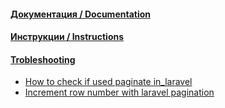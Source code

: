 #### [Документация / Documentation](/Development/Laravel/Documentation)

#### [Инструкции / Instructions](/Development/Laravel/Instructions)

#### [Trobleshooting](/Development/Laravel/Troubleshooting)

- [How to check if used paginate in_laravel](Troubleshooting/How_to_check_if_used_paginate_in_laravel.md)
- [Increment row number with laravel pagination](Troubleshooting/Increment_row_number_with_laravel_pagination.md)



